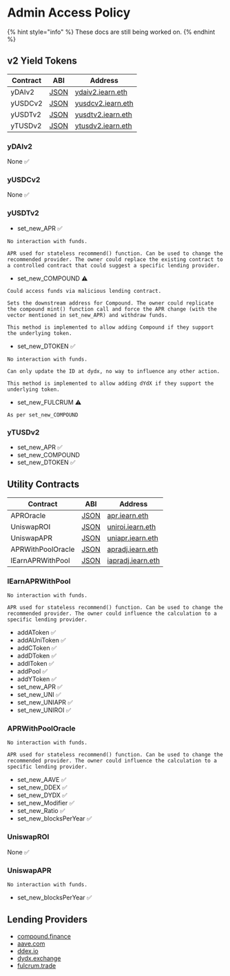 # Admin Access Policy

{% hint style="info" %}
These docs are still being worked on.
{% endhint %}

## v2 Yield Tokens

| Contract | ABI | Address |
| -- | -- | -- |
| yDAIv2 | [JSON](https://github.com/iearn-finance/itoken/blob/master/build/contracts/yDAI.json) | [ydaiv2.iearn.eth](https://etherscan.io/address/0x16de59092dAE5CcF4A1E6439D611fd0653f0Bd01#readContract) |
| yUSDCv2 | [JSON](https://github.com/iearn-finance/itoken/blob/master/build/contracts/yUSDC.json) | [yusdcv2.iearn.eth](https://etherscan.io/address/0xd6aD7a6750A7593E092a9B218d66C0A814a3436e) |
| yUSDTv2 | [JSON](https://github.com/iearn-finance/itoken/blob/master/build/contracts/yUSDT.json) | [yusdtv2.iearn.eth](https://etherscan.io/address/0x83f798e925BcD4017Eb265844FDDAbb448f1707D) |
| yTUSDv2 | [JSON](https://github.com/iearn-finance/itoken/blob/master/build/contracts/yTUSD.json) | [ytusdv2.iearn.eth](https://etherscan.io/address/0x73a052500105205d34daf004eab301916da8190f) |

### yDAIv2

None ✅

### yUSDCv2

None ✅

### yUSDTv2

* set_new_APR ✅

```
No interaction with funds.

APR used for stateless recommend() function. Can be used to change the recommended provider. The owner could replace the existing contract to a controlled contract that could suggest a specific lending provider.
```

* set_new_COMPOUND ⚠️

```
Could access funds via malicious lending contract.

Sets the downstream address for Compound. The owner could replicate the compound mint() function call and force the APR change (with the vector mentioned in set_new_APR) and withdraw funds.

This method is implemented to allow adding Compound if they support the underlying token.
```

* set_new_DTOKEN ✅

```
No interaction with funds.

Can only update the ID at dydx, no way to influence any other action.

This method is implemented to allow adding dYdX if they support the underlying token.
```

* set_new_FULCRUM ⚠️

```
As per set_new_COMPOUND
```

### yTUSDv2

* set_new_APR ✅
* set_new_COMPOUND
* set_new_DTOKEN ✅

## Utility Contracts

| Contract | ABI | Address |
| -- | -- | -- |
| APROracle | [JSON](https://github.com/iearn-finance/apr-oracle/blob/master/build/contracts/APROracle.json) | [apr.iearn.eth](https://etherscan.io/address/0x97ff4a1b787ade6b94cca95b61f79417c673331d#code) |
| UniswapROI | [JSON](https://github.com/iearn-finance/uniswap-roi/blob/master/build/contracts/UniswapROI.json) | [uniroi.iearn.eth](https://etherscan.io/address/0xd04ca0ae1cd8085438fdd8c22a76246f315c2687#readContract) |
| UniswapAPR | [JSON](https://github.com/iearn-finance/uniswap-roi/blob/master/build/contracts/UniswapAPR.json) | [uniapr.iearn.eth](https://etherscan.io/address/0x4c70D89A4681b2151F56Dc2c3FD751aBb9CE3D95#readContract) |
| APRWithPoolOracle | [JSON](https://github.com/iearn-finance/apr-oracle/blob/master/build/contracts/APRWithPoolOracle.json) | [apradj.iearn.eth](https://etherscan.io/address/0xAE8F37F0e8AD690486bFA2495113d7E94B7a7Ba6#code) |
| IEarnAPRWithPool | [JSON](https://github.com/iearn-finance/uniswap-roi/blob/master/build/contracts/IEarnAPRWithPool.json) | [iapradj.iearn.eth](https://etherscan.io/address/0xcD5F61c392B61F440991DEf98FF6Af07FC6900D4#readContract) |

### IEarnAPRWithPool

```
No interaction with funds.

APR used for stateless recommend() function. Can be used to change the recommended provider. The owner could influence the calculation to a specific lending provider.
```

* addAToken ✅
* addAUniToken ✅
* addCToken ✅
* addDToken ✅
* addIToken ✅
* addPool ✅
* addYToken ✅
* set_new_APR ✅
* set_new_UNI ✅
* set_new_UNIAPR ✅
* set_new_UNIROI ✅

### APRWithPoolOracle

```
No interaction with funds.

APR used for stateless recommend() function. Can be used to change the recommended provider. The owner could influence the calculation to a specific lending provider.
```

* set_new_AAVE ✅
* set_new_DDEX ✅
* set_new_DYDX ✅
* set_new_Modifier ✅
* set_new_Ratio ✅
* set_new_blocksPerYear ✅

### UniswapROI

None ✅

### UniswapAPR

```
No interaction with funds.
```

* set_new_blocksPerYear ✅

## Lending Providers

* [compound.finance](http://compound.finance/)
* [aave.com](http://aave.com/)
* [ddex.io](https://ddex.io/)
* [dydx.exchange](http://dydx.exchange/)
* [fulcrum.trade](http://fulcrum.trade/)
